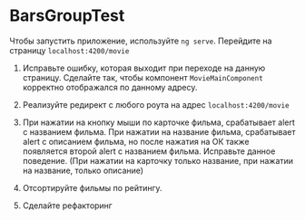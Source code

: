 # BarsGroupTest

Чтобы запустить приложение, используйте `ng serve`.
Перейдите на страницу `localhost:4200/movie`

1)  Исправьте ошибку, которая выходит при переходе на данную страницу.
    Сделайте так, чтобы компонент `MovieMainComponent` корректно отображался по данному адресу.


2) Реализуйте редирект с любого роута на адреc `localhost:4200/movie`


3) При нажатии на кнопку мыши по карточке фильма, срабатывает alert с названием фильма. При нажатии на название фильма, срабатывает alert с описанием фильма, но после нажатия на ОК также появляется второй alert с названием фильма. Исправьте данное поведение.
   (При нажатии на карточку только название, при нажатии на название, только описание)


4) Отсортируйте фильмы по рейтингу.


5) Сделайте рефакторинг 
